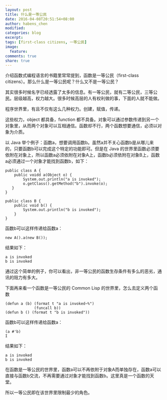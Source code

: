 ```yaml
---
layout: post
title: 什么是一等公民
date: 2016-04-08T20:51:54+08:00
author: habens_chen
modified:
categories: blog
excerpt:
tags: [first-class citizens, 一等公民]
image:
  feature:
comments: true
share: true
---
```


介绍函数式编程语言的书籍里常常提到，函数是一等公民（first-class citizens）。那么什么是一等公民呢？什么又不是一等公民？

其实很多时候名字已经透露了太多的信息。有一等公民，就有二等公民，三等公民。层级越高，权力越大。很多时候高层的人有权利做的事，下面的人就不能做。

程序世界里，有且不仅有这么几种权力。创建，赋值，传递。

这些权力，object 都具备，function 都不具备。对象可以通过参数传递到另一个对象里，从而两个对象可以互相通信。函数却不行，两个函数想要通信，必须以对象为介质。

以 Java 举个例子：函数a，想要调用函数b。虽然a并不关心函数b是从哪儿来的，只要函数b可以完成这个特定的功能即可。但是在 Java 的世界里函数必须要依附在对象上，所以函数a必须依附在对象A上，函数b必须依附在对象B上，函数a必须通过一个对象才能找到函数b，如下：

    public class A {
    	public voidd a(Object o) {
    		System.out.println("a is invoked");
    		o.getClass().getMethod("b").invoke(o);
       }
    }
    
    public class B {
    	public void b() {
    		System.out.println("b is invoked");
    	}
    }

函数b可以这样传递给函数a：
    
    new A().a(new B());
    
结果如下：
    
    a is invoked
    b is invoked
    
通过这个简单的例子，你可以看出，非一等公民的函数生存条件有多么的恶劣，通讯的阻力有多大。

下面再来看一个函数是一等公民的 Common Lisp 的世界里，怎么去定义两个函数

    (defun a (b) (format t "a is invoked~%") 
                 (funcall b))
    (defun b () (format t "b is invoked"))

函数b可以这样传递给函数a：

    (a #'b)
    I
结果如下：
    
    a is invoked
    b is invoked
    
在函数是一等公民的世界里，函数a可以不再依附于对象A而单独存在，函数a可以直接与函数b交流，不再需要通过对象才能找到函数b。这里真是一个函数的天堂。

所以一等公民即在该世界里限制最少的角色。


